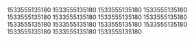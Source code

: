 1533555135180
1533555135180
1533555135180
1533555135180
1533555135180
1533555135180
1533555135180
1533555135180
1533555135180
1533555135180
1533555135180
1533555135180
1533555135180
1533555135180
1533555135180
